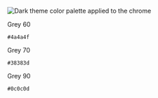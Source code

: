 ![Dark theme color palette applied to the chrome](../images/color/color-theme-dark.svg)

Grey 60

`#4a4a4f`

Grey 70

`#38383d`

Grey 90

`#0c0c0d`
